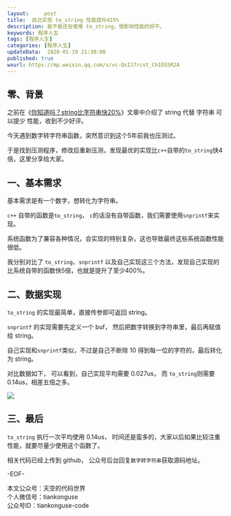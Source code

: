 ```yaml
---   
layout:     post  
title:  自己实现 to_string 性能提升415%  
description: 是不是还在使用 to_string，很影响性能的好不。  
keywords: 程序人生  
tags: [程序人生]    
categories: [程序人生]  
updateData:  2020-01-19 21:30:00  
published: true  
wxurl: https://mp.weixin.qq.com/s/vc-QsIJ7rcst_Ch1EG5R2A  
---  
```



## 零、背景  


之前在《[你知道吗？string比字符串快20%](https://mp.weixin.qq.com/s/fZoSyfpAg-_4uV1cVbvwbw)》文章中介绍了 string 代替 字符串 可以提少 性能，收到不少好评。  


今天遇到数字转字符串函数，突然意识到这个5年前我也压测过。  


于是找到压测程序，修改后重新压测，发现最优的实现比`c++`自带的`to_string`快4倍，这里分享给大家。  


## 一、基本需求  


基本需求是有一个数字，想转化为字符串。  


`c++` 自带的函数是`to_string`， `c`的话没有自带函数，我们需要使用`snprintf`来实现。  


系统函数为了兼容各种情况，会实现的特别复杂，这也导致最终这些系统函数性能很低。  


我分别对比了 `to_string`、`snprintf` 以及自己实现这三个方法，发现自己实现的比系统自带的函数快5倍，也就是提升了至少400%。  


## 二、数据实现  


`to_string` 的实现最简单，直接传参即可返回 string。  


`snprintf` 的实现需要先定义一个 buf， 然后把数字转换到字符串里，最后再赋值给 string。  


自己实现和`snprintf`类似，不过是自己不断除 10 得到每一位的字符的，最后转化为 string。  


对比数据如下， 可以看到，自己实现平均需要 0.027us， 而 `to_string`则需要 0.14us，相差五倍之多。  


![](https://res2020.tiankonguse.com/images/2020/01/19/001.png)  


## 三、最后  


`to_string` 执行一次平均使用 0.14us， 时间还是蛮多的，大家以后如果比较注重性能，就要尽量少使用这个函数了。  


相关代码已经上传到 github， 公众号后台回复`数字转字符串`获取源码地址。  


-EOF-  


本文公众号：天空的代码世界  
个人微信号：tiankonguse  
公众号ID：tiankonguse-code  
  

